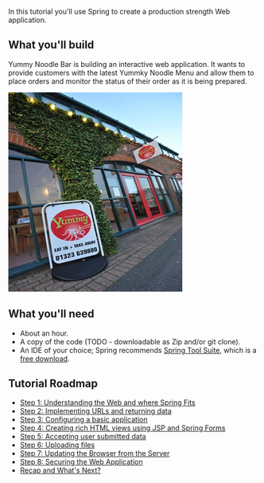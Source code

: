 
In this tutorial you'll use Spring to create a production strength Web application.

## What you'll build

Yummy Noodle Bar is building an interactive web application. It wants to provide customers with the latest Yummky Noodle Menu and allow them to place orders and monitor the status of their order as it is being prepared.

![Yummy Noodle Bar](images/yummynoodle.jpg)

## What you'll need

* About an hour.
* A copy of the code (TODO - downloadable as Zip and/or git clone).
* An IDE of your choice; Spring recommends [Spring Tool Suite](http://www.springsource.org/sts), which is a [free download](http://www.springsource.org/sts).

## Tutorial Roadmap

* [Step 1: Understanding the Web and where Spring Fits](1/)
* [Step 2: Implementing URLs and returning data](2/)
* [Step 3: Configuring a basic application](3/)
* [Step 4: Creating rich HTML views using JSP and Spring Forms](4/)
* [Step 5: Accepting user submitted data](5/)
* [Step 6: Uploading files](8/)
* [Step 7: Updating the Browser from the Server](7/)
* [Step 8: Securing the Web Application](8/)
* [Recap and What's Next?](9/)
